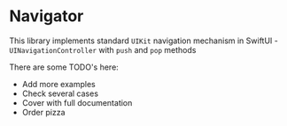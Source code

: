 # Navigator

This library implements  standard `UIKit` navigation mechanism in SwiftUI - `UINavigationController` with  `push` and `pop` methods

There are some TODO's here:

- Add more examples
- Check several cases
- Cover with full documentation
- Order pizza
